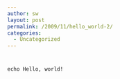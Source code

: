 ```yaml
---
author: sw
layout: post
permalink: /2009/11/hello_world-2/
categories:
  - Uncategorized
---
```

# 

`echo Hello, world!`